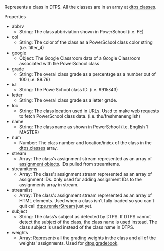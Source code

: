 Represents a class in DTPS. All the classes are in an array at [dtps.classes](https://dtps.readthedocs.io/en/latest/refrence/variables/#dtpsclasses).

Properties

* abbrv
	* String: The class abbriviation shown in PowerSchool (i.e. FE)
* col
	* String: The color of the class as a PowerSchool class color string (i.e. filter_4)
* google
	* Object: The Google Classroom data of a Google Classroom associated with the PowerSchool class
* grade
	* String: The overall class grade as a percentage as a number out of 100 (i.e. 89.76)
* id
	* String: The PowerSchool class ID. (i.e. 9915843)
* letter
	* String: The overall class grade as a letter grade.
* loc
	* String: The class location used in URLs. Used to make web requests to fetch PowerSchool class data. (i.e. thu/freshmanenglish)
* name
	* String: The class name as shown in PowerSchool (i.e. English 1 MASTER)
* num
	* Number: The class number and location/index of the class in the [dtps.classes](https://dtps.readthedocs.io/en/latest/refrence/variables/#dtpsclasses) array.
* stream
	* Array: The class's assignment stream represented as an array of [assignment objects](https://dtps.readthedocs.io/en/latest/types/assignment). IDs pulled from streamitems.
* streamitems
	* Array: The class's assignment stream represented as an array of assignment IDs. Only used for adding assignment IDs to the assignments array in stream.
* streamlist
	* Array: The class's assignment stream represented as an array of HTML elements. Used when a class isn't fully loaded so you can't quit call [dtps.renderStream](https://dtps.readthedocs.io/en/latest/refrence/functions/#dtpsrenderstreamstream-searchres) just yet.
* subject
	* String: The class's subject as detected by DTPS. If DTPS cannot detect the subject of the class, the class name is used instead. The class subject is used instead of the class name in DTPS.
* weights
	* Array: Represents all the grading weights in the class and all of the weights' assignments. Used for [dtps.gradebook](https://dtps.readthedocs.io/en/latest/refrence/functions/#dtpsgradebooknum).